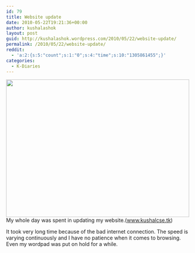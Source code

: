 ```yaml
---
id: 79
title: Website update
date: 2010-05-22T19:21:36+00:00
author: kushalashok
layout: post
guid: http://kushalashok.wordpress.com/2010/05/22/website-update/
permalink: /2010/05/22/website-update/
reddit:
  - 'a:2:{s:5:"count";s:1:"0";s:4:"time";s:10:"1305861455";}'
categories:
  - K-Diaries
---
```

[<img class="aligncenter size-full wp-image-133" title="webdesign" src="http://kushalashok.files.wordpress.com/2010/05/webdesign.jpg" alt="" width="500" height="375" />](http://kushalashok.files.wordpress.com/2010/05/webdesign.jpg)My whole day was spent in updating my website.(www.kushalcse.tk)
  
It took very long time because of the bad internet connection. The speed is varying continuously and I have no patience when it comes to browsing. Even my wordpad was put on hold for a while.